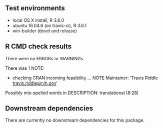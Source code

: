 ## Test environments
* local OS X install, R 3.6.0
* ubuntu 16.04.6 (on travis-ci), R 3.6.1
* win-builder (devel and release)

## R CMD check results
There were no ERRORs or WARNINGs.

There was 1 NOTE:

* checking CRAN incoming feasibility ... NOTE
Maintainer: 'Travis Riddle <travis.riddle@nih.gov>'

Possibly mis-spelled words in DESCRIPTION:
  translational (8:28)

## Downstream dependencies
There are currently no downstream dependencies for this package.
